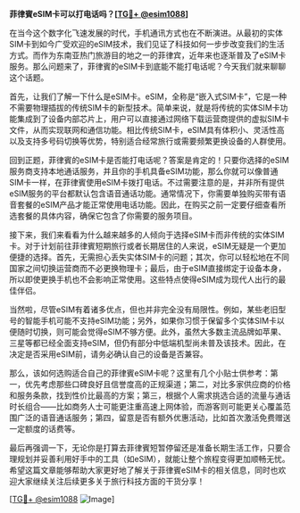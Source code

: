 **菲律賓eSIM卡可以打电话吗？[[TG💪+ @esim1088](https://t.me/s/esim1088)]**

在当今这个数字化飞速发展的时代，手机通讯方式也在不断演进。从最初的实体SIM卡到如今广受欢迎的eSIM技术，我们见证了科技如何一步步改变我们的生活方式。而作为东南亚热门旅游目的地之一的菲律宾，近年来也逐渐普及了eSIM卡服务。那么问题来了，菲律賓的eSIM卡到底能不能打电话呢？今天我们就来聊聊这个话题。

首先，让我们了解一下什么是eSIM卡。eSIM，全称是“嵌入式SIM卡”，它是一种不需要物理插拔的传统SIM卡的新型技术。简单来说，就是将传统的实体SIM卡功能集成到了设备内部芯片上，用户可以直接通过网络下载运营商提供的虚拟SIM卡文件，从而实现联网和通信功能。相比传统SIM卡，eSIM具有体积小、灵活性高以及支持多号码切换等优势，特别适合经常旅行或需要频繁更换设备的人群使用。

回到正题，菲律賓的eSIM卡是否能打电话呢？答案是肯定的！只要你选择的eSIM服务商支持本地通话服务，并且你的手机具备eSIM功能，那么你就可以像普通SIM卡一样，在菲律賓使用eSIM卡拨打电话。不过需要注意的是，并非所有提供eSIM服务的平台都默认包含语音通话功能。通常情况下，你需要单独购买带有语音套餐的eSIM产品才能正常使用电话功能。因此，在购买之前一定要仔细查看所选套餐的具体内容，确保它包含了你需要的服务项目。

接下来，我们来看看为什么越来越多的人倾向于选择eSIM卡而非传统的实体SIM卡。对于计划前往菲律賓短期旅行或者长期居住的人来说，eSIM无疑是一个更加便捷的选择。首先，无需担心丢失实体SIM卡的问题；其次，你可以轻松地在不同国家之间切换运营商而不必更换物理卡；最后，由于eSIM直接绑定于设备本身，所以即使更换手机也不会影响正常使用。这些特点使得eSIM成为现代人出行的最佳伴侣。

当然啦，尽管eSIM有着诸多优点，但也并非完全没有局限性。例如，某些老旧型号的智能手机可能不支持eSIM功能；另外，如果你习惯于保留多个实体SIM卡以便随时切换，则可能会觉得eSIM不够方便。此外，虽然大多数主流品牌如苹果、三星等都已经全面支持eSIM，但仍有部分中低端机型尚未普及该技术。因此，在决定是否采用eSIM前，请务必确认自己的设备是否兼容。

那么，该如何选购适合自己的菲律賓eSIM卡呢？这里有几个小贴士供参考：第一，优先考虑那些口碑良好且信誉度高的正规渠道；第二，对比多家供应商的价格和服务条款，找到性价比最高的方案；第三，根据个人需求挑选合适的流量与通话时长组合——比如商务人士可能更注重高速上网体验，而游客则可能更关心覆盖范围广泛的语音通话服务；第四，留意是否有额外优惠活动，比如首次激活免费赠送一定额度的话费等。

最后再强调一下，无论你是打算去菲律賓短暂停留还是准备长期生活工作，只要合理规划并妥善利用好手中的工具（如eSIM），就能让整个旅程变得更加顺畅无忧。希望这篇文章能够帮助大家更好地了解关于菲律賓eSIM卡的相关信息，同时也欢迎大家继续关注后续更多关于旅行科技方面的干货分享！

[[TG💪+ @esim1088](https://t.me/s/esim1088) ![Image](https://i.postimg.cc/4NQfJmqS/Snipaste-2025-05-13-00-14-12.png)]